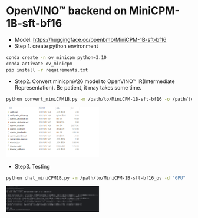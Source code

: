 # OpenVINO™ backend on MiniCPM-1B-sft-bf16
* Model: https://huggingface.co/openbmb/MiniCPM-1B-sft-bf16
* Step 1. create python environment

``` sh
conda create -n ov_minicpm python=3.10
conda activate ov_minicpm
pip install -r requirements.txt
```

* Step2. Convert minicpmV26 model to OpenVINO™ IR(Intermediate Representation). Be patient, it may takes some time.
``` sh
python convert_miniCPM1B.py -m /path/to/MiniCPM-1B-sft-bf16 -o /path/to/MiniCPM-1B-sft-bf16_ov
```
<img src="./images/1.png" width="50%"></img>
* Step3. Testing
``` sh
python chat_miniCPM1B.py -m /path/to/MiniCPM-1B-sft-bf16_ov -d "GPU"
```
<img src="./images/2.png" width="50%"></img>